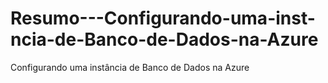 # Resumo---Configurando-uma-inst-ncia-de-Banco-de-Dados-na-Azure
Configurando uma instância de Banco de Dados na Azure 

